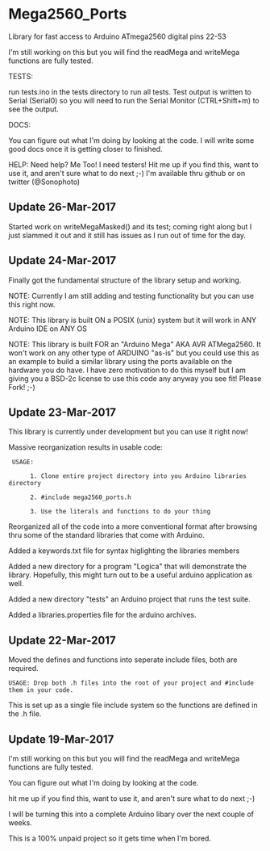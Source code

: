 
# Mega2560_Ports

Library for fast access to Arduino ATmega2560 digital pins 22-53

I'm still working on this but you will find the readMega and writeMega functions are fully tested.

TESTS:

run tests.ino in the tests directory to run all tests. Test output is written to Serial (Serial0) so you will need to run the Serial Monitor (CTRL+Shift+m) to see the output.

DOCS: 

You can figure out what I'm doing by looking at the code. I will write some good docs once it is getting closer to finished.

HELP:
Need help? Me Too! I need testers! Hit me up if you find this, want to use it, and aren't sure what to do next ;-) I'm available thru github or on twitter (@Sonophoto)

Update 26-Mar-2017
------------------

Started work on writeMegaMasked() and its test; coming right along but I just slammed it out and it still has issues as I run out of time for the day.


Update 24-Mar-2017
------------------

Finally got the fundamental structure of the library setup and working.

NOTE: Currently I am still adding and testing functionality but you can use this right now.

NOTE: This library is built ON a POSIX (unix) system but it will work in ANY Arduino IDE on ANY OS

NOTE: This library is built FOR an "Arduino Mega" AKA AVR ATMega2560. It won't work on any other type of ARDUINO "as-is" but you could use this as an example to build a similar library using the ports available on the hardware you do have. I have zero motivation to do this myself but I am giving you a BSD-2c license to use this code any anyway you see fit! Please Fork! ;-)

Update 23-Mar-2017
------------------

This library is currently under development but you can use it right now!

Massive reorganization results in usable code:

     USAGE:
 
          1. Clone entire project directory into you Arduino libraries directory

          2. #include mega2560_ports.h

          3. Use the literals and functions to do your thing


Reorganized all of the code into a more conventional format after browsing thru
   some of the standard libraries that come with Arduino.
   
Added a keywords.txt file for syntax higlighting the libraries members

Added a new directory for a program "Logica" that will demonstrate the library.
   Hopefully, this might turn out to be a useful arduino application as well.

Added a new directory "tests" an Arduino project that runs the test suite.

Added a libraries.properties file for the arduino archives.

Update 22-Mar-2017
------------------

Moved the defines and functions into seperate include files, both are required.

    USAGE: Drop both .h files into the root of your project and #include them in your code.
    
This is set up as a single file include system so the functions are defined in the .h file.
 

Update 19-Mar-2017
------------------

I'm still working on this but you will find the readMega and writeMega functions are fully tested.

You can figure out what I'm doing by looking at the code. 

hit me up if you find this, want to use it, and aren't sure what to do next ;-)

I will be turning this into a complete Arduino libary over the next couple of weeks.

This is a 100% unpaid project so it gets time when I'm bored.
